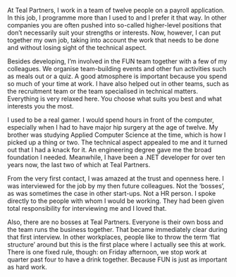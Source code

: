 <!-- title: Kelly -->
<!-- author: Kelly -->
<!-- date: 2020-05-4 -->
<!-- img: /assets/img/blogimages/employeestory-kelly.png -->

At Teal Partners, I work in a team of twelve people on a payroll application. In this job, I programme more than I used to and I prefer it that way. In other companies you are often pushed into so-called higher-level positions that don’t necessarily suit your strengths or interests. Now, however, I can put together my own job, taking into account the work that needs to be done and without losing sight of the technical aspect.

Besides developing, I’m involved in the FUN team together with a few of my colleagues. We organise team-building events and other fun activities such as meals out or a quiz. A good atmosphere is important because you spend so much of your time at work. I have also helped out in other teams, such as the recruitment team or the team specialised in technical matters. Everything is very relaxed here. You choose what suits you best and what interests you the most.

I used to be a real gamer. I would spend hours in front of the computer, especially when I had to have major hip surgery at the age of twelve. My brother was studying Applied Computer Science at the time, which is how I picked up a thing or two. The technical aspect appealed to me and it turned out that I had a knack for it. An engineering degree gave me the broad foundation I needed. Meanwhile, I have been a .NET developer for over ten years now, the last two of which at Teal Partners.

From the very first contact, I was amazed at the trust and openness here. I was interviewed for the job by my then future colleagues. Not the ‘bosses’, as was sometimes the case in other start-ups. Not a HR person. I spoke directly to the people with whom I would be working. They had been given total responsibility for interviewing me and I loved that.

Also, there are no bosses at Teal Partners. Everyone is their own boss and the team runs the business together. That became immediately clear during that first interview. In other workplaces, people like to throw the term ‘flat structure’ around but this is the first place where I actually see this at work. There is one fixed rule, though: on Friday afternoon, we stop work at quarter past four to have a drink together. Because FUN is just as important as hard work.

